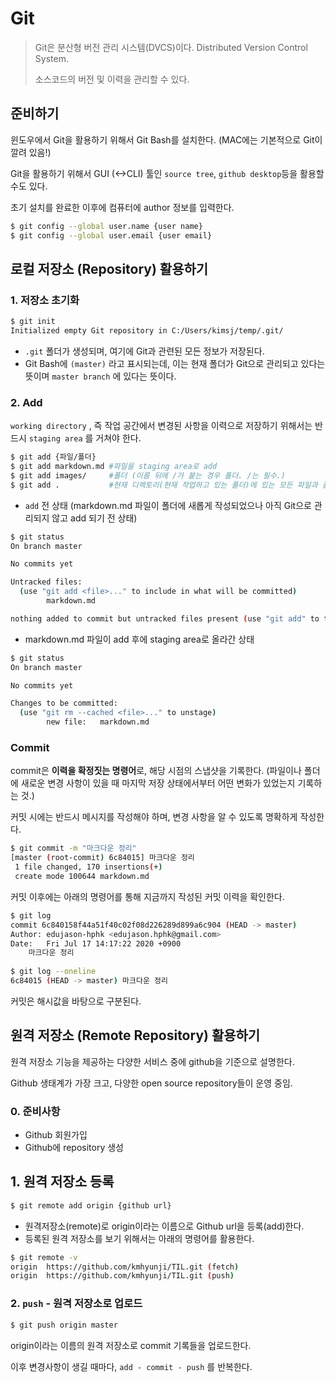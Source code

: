 # Git

> Git은 분산형 버전 관리 시스템(DVCS)이다. Distributed Version Control System.
>
> 소스코드의 버전 및 이력을 관리할 수 있다.



## 준비하기

윈도우에서 Git을 활용하기 위해서 Git Bash를 설치한다. (MAC에는 기본적으로 Git이 깔려 있음!)

Git을 활용하기 위해서 GUI (<->CLI) 툴인 `source tree`, `github desktop`등을 활용할 수도 있다.

초기 설치를 완료한 이후에 컴퓨터에 author 정보를 입력한다.

```bash
$ git config --global user.name {user name}
$ git config --global user.email {user email}
```



## 로컬 저장소 (Repository) 활용하기

### 1. 저장소 초기화

```bash
$ git init
Initialized empty Git repository in C:/Users/kimsj/temp/.git/
```

- `.git` 폴더가 생성되며, 여기에 Git과 관련된 모든 정보가 저장된다.
- Git Bash에 `(master)` 라고 표시되는데, 이는 현재 폴더가 Git으로 관리되고 있다는 뜻이며 `master branch` 에 있다는 뜻이다.



### 2.  Add

`working directory` , 즉 작업 공간에서 변경된 사항을 이력으로 저장하기 위해서는 반드시 `staging area` 를 거쳐야 한다.

```bash
$ git add {파일/폴더}
$ git add markdown.md #파일을 staging area로 add
$ git add images/     #폴더 (이름 뒤에 /가 붙는 경우 폴더. /는 필수.)
$ git add .			  #현재 디렉토리(현재 작업하고 있는 폴더)에 있는 모든 파일과 폴더
```

- `add` 전 상태 (markdown.md 파일이 폴더에 새롭게 작성되었으나 아직 Git으로 관리되지 않고 add 되기 전 상태)

```bash
$ git status
On branch master

No commits yet

Untracked files:
  (use "git add <file>..." to include in what will be committed)
        markdown.md

nothing added to commit but untracked files present (use "git add" to track)
```

- markdown.md 파일이 add 후에 staging area로 올라간 상태

```bash
$ git status
On branch master

No commits yet

Changes to be committed:
  (use "git rm --cached <file>..." to unstage)
        new file:   markdown.md
```



### Commit

commit은 **이력을 확정짓는 명령어**로, 해당 시점의 스냅샷을 기록한다. (파일이나 폴더에 새로운 변경 사항이 있을 때  마지막 저장 상태에서부터 어떤 변화가 있었는지 기록하는 것.)

커밋 시에는 반드시 메시지를 작성해야 하며, 변경 사항을 알 수 있도록 명확하게 작성한다.

```bash
$ git commit -m "마크다운 정리"
[master (root-commit) 6c84015] 마크다운 정리
 1 file changed, 170 insertions(+)
 create mode 100644 markdown.md
```

커밋 이후에는 아래의 명령어를 통해 지금까지 작성된 커밋 이력을 확인한다.

```bash
$ git log
commit 6c840158f44a51f40c02f08d226289d899a6c904 (HEAD -> master)
Author: edujason-hphk <edujason.hphk@gmail.com>
Date:   Fri Jul 17 14:17:22 2020 +0900
    마크다운 정리
    
$ git log --oneline
6c84015 (HEAD -> master) 마크다운 정리
```

커밋은 해시값을 바탕으로 구분된다.



## 원격 저장소 (Remote Repository) 활용하기

원격 저장소 기능을 제공하는 다양한 서비스 중에 github을 기준으로 설명한다.

Github 생태계가 가장 크고, 다양한 open source repository들이 운영 중임.



### 0. 준비사항

- Github 회원가입
- Github에 repository 생성



## 1. 원격 저장소 등록

```bash
$ git remote add origin {github url}
```

- 원격저장소(remote)로 origin이라는 이름으로 Github url을 등록(add)한다.
- 등록된 원격 저장소를 보기 위해서는 아래의 명령어를 활용한다.

```bash
$ git remote -v
origin  https://github.com/kmhyunji/TIL.git (fetch)
origin  https://github.com/kmhyunji/TIL.git (push)
```



### 2. `push` - 원격 저장소로 업로드

```bash
$ git push origin master 
```

origin이라는 이름의 원격 저장소로 commit 기록들을 업로드한다.

이후 변경사항이 생길 때마다, `add - commit - push` 를 반복한다.